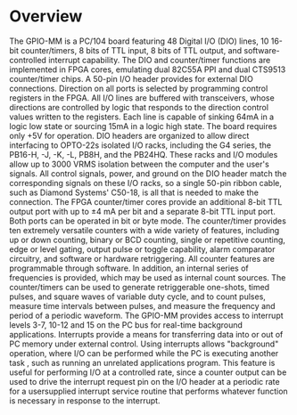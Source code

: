 # Overview

The GPIO-MM is a PC/104 board featuring 48 Digital I/O \(DIO\) lines, 10 16-bit counter/timers, 8 bits of TTL input, 8 bits of TTL output, and software-controlled interrupt capability. The DIO and counter/timer functions are implemented in FPGA cores, emulating dual 82C55A PPI and dual CTS9513 counter/timer chips. A 50-pin I/O header provides for external DIO connections. Direction on all ports is selected by programming control registers in the FPGA. All I/O lines are buffered with transceivers, whose directions are controlled by logic that responds to the direction control values written to the registers. Each line is capable of sinking 64mA in a logic low state or sourcing 15mA in a logic high state. The board requires only +5V for operation. DIO headers are organized to allow direct interfacing to OPTO-22s isolated I/O racks, including the G4 series, the PB16-H, -J, -K, -L, PB8H, and the PB24HQ. These racks and I/O modules allow up to 3000 VRMS isolation between the computer and the user's signals. All control signals, power, and ground on the DIO header match the corresponding signals on these I/O racks, so a single 50-pin ribbon cable, such as Diamond Systems' C50-18, is all that is needed to make the connection. The FPGA counter/timer cores provide an additional 8-bit TTL output port with up to ±4 mA per bit and a separate 8-bit TTL input port. Both ports can be operated in bit or byte mode. The counter/timer provides ten extremely versatile counters with a wide variety of features, including up or down counting, binary or BCD counting, single or repetitive counting, edge or level gating, output pulse or toggle capability, alarm comparator circuitry, and software or hardware retriggering. All counter features are programmable through software. In addition, an internal series of frequencies is provided, which may be used as internal count sources. The counter/timers can be used to generate retriggerable one-shots, timed pulses, and square waves of variable duty cycle, and to count pulses, measure time intervals between pulses, and measure the frequency and period of a periodic waveform. The GPIO-MM provides access to interrupt levels 3-7, 10-12 and 15 on the PC bus for real-time background applications. Interrupts provide a means for transferring data into or out of PC memory under external control. Using interrupts allows "background" operation, where I/O can be performed while the PC is executing another task , such as running an unrelated applications program. This feature is useful for performing I/O at a controlled rate, since a counter output can be used to drive the interrupt request pin on the I/O header at a periodic rate for a usersupplied interrupt service routine that performs whatever function is necessary in response to the interrupt.

